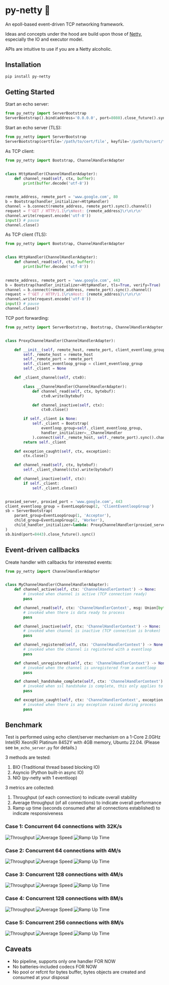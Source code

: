 # py-netty :rocket:

An epoll-based event-driven TCP networking framework.

Ideas and concepts under the hood are build upon those of [Netty](https://netty.io/), especially the IO and executor model.

APIs are intuitive to use if you are a Netty alcoholic.




## Installation

```bash
pip install py-netty
```

## Getting Started

Start an echo server:

```python
from py_netty import ServerBootstrap
ServerBootstrap().bind(address='0.0.0.0', port=8080).close_future().sync()
```

Start an echo server (TLS):

```python
from py_netty import ServerBootstrap
ServerBootstrap(certfile='/path/to/cert/file', keyfile='/path/to/cert/file').bind(address='0.0.0.0', port=9443).close_future().sync()
```

As TCP client:

```python
from py_netty import Bootstrap, ChannelHandlerAdapter


class HttpHandler(ChannelHandlerAdapter):
    def channel_read(self, ctx, buffer):
        print(buffer.decode('utf-8'))
        

remote_address, remote_port = 'www.google.com', 80
b = Bootstrap(handler_initializer=HttpHandler)
channel = b.connect(remote_address, remote_port).sync().channel()
request = f'GET / HTTP/1.1\r\nHost: {remote_address}\r\n\r\n'
channel.write(request.encode('utf-8'))
input() # pause
channel.close()
```


As TCP client (TLS):

```python
from py_netty import Bootstrap, ChannelHandlerAdapter


class HttpHandler(ChannelHandlerAdapter):
    def channel_read(self, ctx, buffer):
        print(buffer.decode('utf-8'))
        

remote_address, remote_port = 'www.google.com', 443
b = Bootstrap(handler_initializer=HttpHandler, tls=True, verify=True)
channel = b.connect(remote_address, remote_port).sync().channel()
request = f'GET / HTTP/1.1\r\nHost: {remote_address}\r\n\r\n'
channel.write(request.encode('utf-8'))
input() # pause
channel.close()
```

TCP port forwarding:

```python
from py_netty import ServerBootstrap, Bootstrap, ChannelHandlerAdapter, EventLoopGroup


class ProxyChannelHandler(ChannelHandlerAdapter):

    def __init__(self, remote_host, remote_port, client_eventloop_group):
        self._remote_host = remote_host
        self._remote_port = remote_port
        self._client_eventloop_group = client_eventloop_group
        self._client = None

    def _client_channel(self, ctx0):

        class __ChannelHandler(ChannelHandlerAdapter):
            def channel_read(self, ctx, bytebuf):
                ctx0.write(bytebuf)

            def channel_inactive(self, ctx):
                ctx0.close()

        if self._client is None:
            self._client = Bootstrap(
                eventloop_group=self._client_eventloop_group,
                handler_initializer=__ChannelHandler
            ).connect(self._remote_host, self._remote_port).sync().channel()
        return self._client

    def exception_caught(self, ctx, exception):
        ctx.close()

    def channel_read(self, ctx, bytebuf):
        self._client_channel(ctx).write(bytebuf)

    def channel_inactive(self, ctx):
        if self._client:
            self._client.close()


proxied_server, proxied_port = 'www.google.com', 443
client_eventloop_group = EventLoopGroup(2, 'ClientEventloopGroup')
sb = ServerBootstrap(
    parant_group=EventLoopGroup(1, 'Acceptor'),
    child_group=EventLoopGroup(2, 'Worker'),
    child_handler_initializer=lambda: ProxyChannelHandler(proxied_server, proxied_port, client_eventloop_group)
)
sb.bind(port=8443).close_future().sync()
```

## Event-driven callbacks

Create handler with callbacks for interested events:

``` python
from py_netty import ChannelHandlerAdapter


class MyChannelHandler(ChannelHandlerAdapter):
    def channel_active(self, ctx: 'ChannelHandlerContext') -> None:
        # invoked when channel is active (TCP connection ready)
        pass

    def channel_read(self, ctx: 'ChannelHandlerContext', msg: Union[bytes, socket.socket]) -> None:
        # invoked when there is data ready to process
        pass

    def channel_inactive(self, ctx: 'ChannelHandlerContext') -> None:
        # invoked when channel is inactive (TCP connection is broken)
        pass

    def channel_registered(self, ctx: 'ChannelHandlerContext') -> None:
        # invoked when the channel is registered with a eventloop
        pass

    def channel_unregistered(self, ctx: 'ChannelHandlerContext') -> None:
        # invoked when the channel is unregistered from a eventloop
        pass

    def channel_handshake_complete(self, ctx: 'ChannelHandlerContext') -> None:
        # invoked when ssl handshake is complete, this only applies to client side
        pass

    def exception_caught(self, ctx: 'ChannelHandlerContext', exception: Exception) -> None:
        # invoked when there is any exception raised during process
        pass
```


## Benchmark

Test is performed using echo client/server mechanism on a 1-Core 2.0GHz Intel(R) Xeon(R) Platinum 8452Y with 4GB memory, Ubuntu 22.04.
(Please see `bm_echo_server.py` for details.)

3 methods are tested: 
1. BIO (Traditional thread based blocking IO)
2. Asyncio (Python built-in async IO)
3. NIO (py-netty with 1 eventloop)

3 metrics are collected:
1. Throughput (of each connection) to indicate overall stability
2. Average throughput (of all connections) to indicate overall performance
3. Ramp up time (seconds consumed after all connections established) to indicate responsiveness

### Case 1: Concurrent 64 connections with 32K/s 
![Throughput](https://raw.githubusercontent.com/ruanhao/py-netty/master/img/64_concurrent_32K_throuput.png)
![Average Speed](https://raw.githubusercontent.com/ruanhao/py-netty/master/img/64_concurrent_32K_average.png)
![Ramp Up Time](https://raw.githubusercontent.com/ruanhao/py-netty/master/img/64_concurrent_32K_rampup.png)

### Case 2: Concurrent 64 connections with 4M/s 
![Throughput](https://raw.githubusercontent.com/ruanhao/py-netty/master/img/64_concurrent_4M_throuput.png)
![Average Speed](https://raw.githubusercontent.com/ruanhao/py-netty/master/img/64_concurrent_4M_average.png)
![Ramp Up Time](https://raw.githubusercontent.com/ruanhao/py-netty/master/img/64_concurrent_4M_rampup.png)

### Case 3: Concurrent 128 connections with 4M/s 
![Throughput](https://raw.githubusercontent.com/ruanhao/py-netty/master/img/128_concurrent_4M_throuput.png)
![Average Speed](https://raw.githubusercontent.com/ruanhao/py-netty/master/img/128_concurrent_4M_average.png)
![Ramp Up Time](https://raw.githubusercontent.com/ruanhao/py-netty/master/img/128_concurrent_4M_rampup.png)

### Case 4: Concurrent 128 connections with 8M/s 
![Throughput](https://raw.githubusercontent.com/ruanhao/py-netty/master/img/128_concurrent_8M_throuput.png)
![Average Speed](https://raw.githubusercontent.com/ruanhao/py-netty/master/img/128_concurrent_8M_average.png)
![Ramp Up Time](https://raw.githubusercontent.com/ruanhao/py-netty/master/img/128_concurrent_8M_rampup.png)


### Case 5: Concurrent 256 connections with 8M/s 
![Throughput](https://raw.githubusercontent.com/ruanhao/py-netty/master/img/256_concurrent_8M_throuput.png)
![Average Speed](https://raw.githubusercontent.com/ruanhao/py-netty/master/img/256_concurrent_8M_average.png)
![Ramp Up Time](https://raw.githubusercontent.com/ruanhao/py-netty/master/img/256_concurrent_8M_rampup.png)


## Caveats

- No pipeline, supports only one handler FOR NOW
- No batteries-included codecs FOR NOW
- No pool or refcnt for bytes buffer, bytes objects are created and consumed at your disposal


